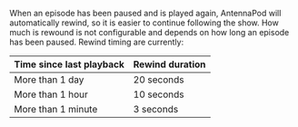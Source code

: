 When an episode has been paused and is played again, AntennaPod will automatically rewind, so it is easier to continue following the show. How much is rewound is not configurable and depends on how long an episode has been paused. Rewind timing are currently:


| Time since last playback |	Rewind duration |
| -- | -- |
|More than 1 day |	20 seconds |
|More than 1 hour |	10 seconds |
|More than 1 minute |	3 seconds |
